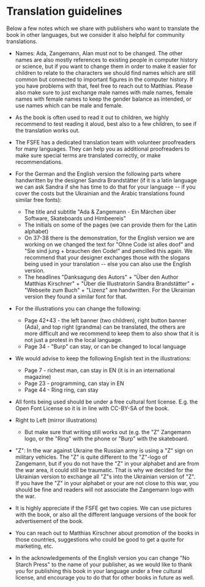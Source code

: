 # Translation guidelines

Below a few notes which we share with publishers who want to translate
the book in other languages, but we consider it also helpful for
community translations.

* Names: Ada, Zangemann, Alan must not to be changed. The other names
  are also mostly references to existing people in computer history or
  science, but if you want to change them in order to make it easier for
  children to relate to the characters we should find names which are
  still common but connected to important figures in the computer
  history. If you have problems with that, feel free to reach out to
  Matthias. Please also make sure to just exchange male names with male
  names, female names with female names to keep the gender balance
  as intended, or use names which can be male and female. 

* As the book is often used to read it out to children, we highly
  recommend to test reading it aloud, best also to a few children, to
  see if the translation works out.

* The FSFE has a dedicated translation team with volunteer proofreaders
  for many languages. They can help you as additional proofreaders to
  make sure special terms are translated correctly, or make
  recommendations.

* For the German and the English version the following parts where
  handwritten by the designer Sandra Brandstätter (if it is a latin
  language we can ask Sandra if she has time to do that for your
  language -- if you cover the costs but the Ukrainian and the Arabic
  translations found similar free fonts):
  * The title and subtitle "Ada & Zangemann - Ein Märchen über Software,
    Skateboards und Himbeereis"
  * The initials on some of the pages (we can provide them for the Latin
    alphabet)
  * On 37-38 there is the demonstration, for the English version we are
    working on we changed the text for "Ohne Code ist alles doof" and
    "Sie sind jung + brauchen den Code!" and pencilled this again. We
    recommend that your designer exchanges those with the slogans being
    used in your translation -- else you can also use the English
    version.
  * The headlines "Danksagung des Autors" + "Über den Author Matthias
    Kirschner" + "Über die Illustratorin Sandra Brandstätter" +
    "Webseite zum Buch" + "Lizenz" are handwritten. For the Ukrainian
    version they found a similar font for that. 

* For the illustrations you can change the following:
  * Page 42+43 - the left banner (two children), right button banner
    (Ada), and top right (grandma) can be translated, the others are
    more difficult and we recommend to keep them to also show that it is
    not just a protest in the local language.
  * Page 34 - "Burp" can stay, or can be changed to local language

* We would advise to keep the following English text in the
  illustrations:
  * Page 7 - richest man, can stay in EN (it is in an international magazine)
  * Page 23 - programming, can stay in EN
  * Page 44 - Ring ring, can stay    

* All fonts being used should be under a free cultural font license.
  E.g. the Open Font License so it is in line with CC-BY-SA of the book. 

* Right to Left (mirror illustrations)
  * But make sure that writing still works out (e.g. the "Z" Zangemann
    logo, or the "Ring" with the phone or "Burp" with the skateboard.

* "Z": In the war against Ukraine the Russian army is using a "Z" sign
  on military vehicles. The "Z" is quite different to the "Z"-logo of
  Zangemann, but if you do not have the "Z" in your alphabet and are
  from the war area, it could still be traumatic. That is why we decided
  for the Ukrainian version to exchange all "Z"s into the Ukrainian
  version of "Z". If you have the "Z" in your alphabet or your are not
  close to this war, you should be fine and readers will not associate
  the Zangemann logo with the war.

* It is highly appreciate if the FSFE get two copies. We can use
  pictures with the book, or also all the different language versions of
  the book for advertisement of the book. 

* You can reach out to Matthias Kirschner about promotion of the books
  in those countries, suggestions who could be good to get a quote for
  marketing, etc. 

* In the acknowledgements of the English version you can change "No
  Starch Press" to the name of your publisher, as we would like to thank
  you for publishing this book in your language under a free cultural
  license, and encourage you to do that for other books in future as
  well. 
